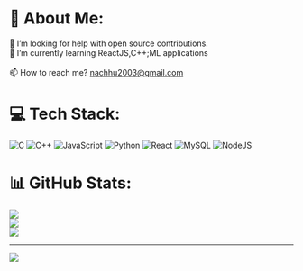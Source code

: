 # 💫 About Me:
🤝 I’m looking for help with open source contributions.<br>🌱 I’m currently learning ReactJS,C++;ML applications<br><br>📫 How to reach me? nachhu2003@gmail.com


# 💻 Tech Stack:
![C](https://img.shields.io/badge/c-%2300599C.svg?style=for-the-badge&logo=c&logoColor=white) ![C++](https://img.shields.io/badge/c++-%2300599C.svg?style=for-the-badge&logo=c%2B%2B&logoColor=white) ![JavaScript](https://img.shields.io/badge/javascript-%23323330.svg?style=for-the-badge&logo=javascript&logoColor=%23F7DF1E) ![Python](https://img.shields.io/badge/python-3670A0?style=for-the-badge&logo=python&logoColor=ffdd54) ![React](https://img.shields.io/badge/react-%2320232a.svg?style=for-the-badge&logo=react&logoColor=%2361DAFB) ![MySQL](https://img.shields.io/badge/mysql-%2300f.svg?style=for-the-badge&logo=mysql&logoColor=white) ![NodeJS](https://img.shields.io/badge/node.js-6DA55F?style=for-the-badge&logo=node.js&logoColor=white)
# 📊 GitHub Stats:
![](https://github-readme-stats.vercel.app/api?username=Nachiketha-m&theme=dark&hide_border=false&include_all_commits=false&count_private=false)<br/>
![](https://github-readme-streak-stats.herokuapp.com/?user=Nachiketha-m&theme=dark&hide_border=false)<br/>
![](https://github-readme-stats.vercel.app/api/top-langs/?username=Nachiketha-m&theme=dark&hide_border=false&include_all_commits=false&count_private=false&layout=compact)

---
[![](https://visitcount.itsvg.in/api?id=Nachiketha-m&icon=0&color=0)](https://visitcount.itsvg.in)

<!-- Proudly created with GPRM ( https://gprm.itsvg.in ) -->
